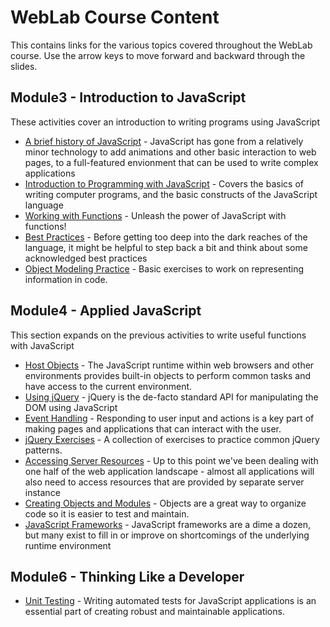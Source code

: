 # WebLab Course Content

This contains links for the various topics covered throughout the WebLab
course. Use the arrow keys to move forward and backward through the slides.

## Module3 - Introduction to JavaScript

These activities cover an introduction to writing programs using JavaScript

* [A brief history of JavaScript](?md=/course-content/module3/a_brief_history_of_javascript.md) -
  JavaScript has gone from a relatively minor technology to add animations and
  other basic interaction to web pages, to a full-featured envionment that can
  be used to write complex applications
* [Introduction to Programming with JavaScript](?md=/course-content/module3/introduction_to_javascript.md) -
  Covers the basics of writing computer programs, and the basic constructs of
  the JavaScript language
* [Working with Functions](?md=/course-content/module3/working_with_functions.md) -
  Unleash the power of JavaScript with functions!
* [Best Practices](?md=/course-content/module3/best_practices.md) -
  Before getting too deep into the dark reaches of the language, it might be
  helpful to step back a bit and think about some acknowledged best practices
* [Object Modeling Practice](?md=/course-content/module3/object_modeling_practice.md) -
  Basic exercises to work on representing information in code.

## Module4 - Applied JavaScript

This section expands on the previous activities to write useful functions with
JavaScript

* [Host Objects](?md=/course-content/module4/host_objects.md) -
  The JavaScript runtime within web browsers and other environments provides
  built-in objects to perform common tasks and have access to the current
  environment.
* [Using jQuery](?md=/course-content/module4/using_jquery.md) -
  jQuery is the de-facto standard API for manipulating the DOM using JavaScript
* [Event Handling](?md=/course-content/module4/event_handling.md) -
  Responding to user input and actions is a key part of making pages and
  applications that can interact with the user.
* [jQuery Exercises](?md=/course-content/module4/jquery_exercises.md) -
  A collection of exercises to practice common jQuery patterns.
* [Accessing Server Resources](?md=/course-content/module4/accessing_server_resources.md) -
  Up to this point we've been dealing with one half of the web application
  landscape - almost all applications will also need to access resources that
  are provided by separate server instance
* [Creating Objects and Modules](?md=/course-content/module4/creating_objects_and_modules.md) -
  Objects are a great way to organize code so it is easier to test and
  maintain.
* [JavaScript Frameworks](?md=/course-content/module4/javascript_frameworks.md) -
  JavaScript frameworks are a dime a dozen, but many exist to fill in or improve
  on shortcomings of the underlying runtime environment

## Module6 - Thinking Like a Developer

* [Unit Testing](?md=/course-content/module6/unit_testing.md) -
  Writing automated tests for JavaScript applications is an essential part
  of creating robust and maintainable applications.
